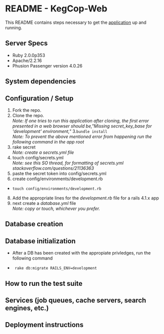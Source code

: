 # README - KegCop-Web
This README contains steps necessary to get the [application](http://kegcop.chrisrjones.com/) up and running.

## Server Specs
- Ruby 2.0.0p353
- Apache/2.2.16
- Phusion Passenger version 4.0.26

##  System dependencies

##  Configuration / Setup
1.  Fork the repo.
2.  Clone the repo.<br />
*Note: If one tries to run this application after cloning, the first error presented in a web browser should be,"Missing secret_key_base for 'development' environment,"*
3.<code>bundle install</code><br />
*Note: To prevent the above mentioned error from happening run the following command in the app
root*
4.    rake secret<br />
*Note: create a secrets.yml file*
5.    touch config/secrets.yml<br />
*Note: see this SO thread, for formatting of secrets.yml stackoverflow.com/questions/21136363*
6. paste the secret token into config/secrets.yml
7. create config/environments/development.rb
-     touch config/environments/development.rb
8. Add the appropriate lines for the *development.rb* file for a rails 4.1.x app
9. next create a *database.yml* file<br />
*Note: copy or touch, whichever you prefer.*

## Database creation

##  Database initialization
- After a DB has been created with the appropiate privledges, run the following command
-      rake db:migrate RAILS_ENV=development 

##  How to run the test suite

##  Services (job queues, cache servers, search engines, etc.)

## Deployment instructions
